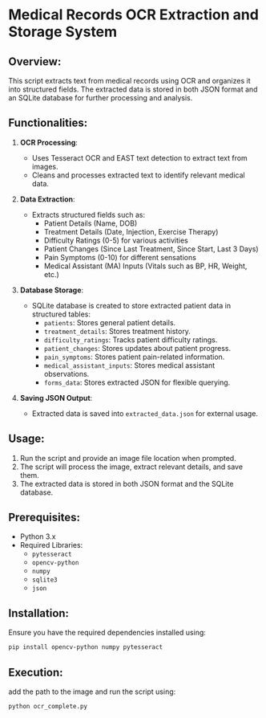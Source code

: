 Medical Records OCR Extraction and Storage System
==================================================

Overview:
----------
This script extracts text from medical records using OCR and organizes it into structured fields. 
The extracted data is stored in both JSON format and an SQLite database for further processing and analysis.

Functionalities:
-----------------
1. **OCR Processing**:
   - Uses Tesseract OCR and EAST text detection to extract text from images.
   - Cleans and processes extracted text to identify relevant medical data.

2. **Data Extraction**:
   - Extracts structured fields such as:
     - Patient Details (Name, DOB)
     - Treatment Details (Date, Injection, Exercise Therapy)
     - Difficulty Ratings (0-5) for various activities
     - Patient Changes (Since Last Treatment, Since Start, Last 3 Days)
     - Pain Symptoms (0-10) for different sensations
     - Medical Assistant (MA) Inputs (Vitals such as BP, HR, Weight, etc.)

3. **Database Storage**:
   - SQLite database is created to store extracted patient data in structured tables:
     - `patients`: Stores general patient details.
     - `treatment_details`: Stores treatment history.
     - `difficulty_ratings`: Tracks patient difficulty ratings.
     - `patient_changes`: Stores updates about patient progress.
     - `pain_symptoms`: Stores patient pain-related information.
     - `medical_assistant_inputs`: Stores medical assistant observations.
     - `forms_data`: Stores extracted JSON for flexible querying.

4. **Saving JSON Output**:
   - Extracted data is saved into `extracted_data.json` for external usage.

Usage:
------
1. Run the script and provide an image file location when prompted.
2. The script will process the image, extract relevant details, and save them.
3. The extracted data is stored in both JSON format and the SQLite database.

Prerequisites:
--------------
- Python 3.x
- Required Libraries:
  - `pytesseract`
  - `opencv-python`
  - `numpy`
  - `sqlite3`
  - `json`
  
Installation:
-------------
Ensure you have the required dependencies installed using:
```sh
pip install opencv-python numpy pytesseract
```

Execution:
----------
add the path to the image and run the script using:
```sh
python ocr_complete.py
```
